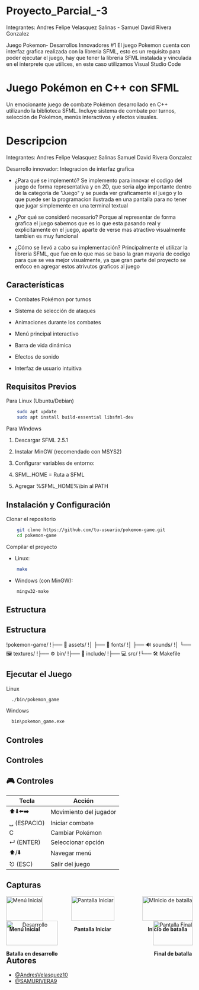 # Proyecto_Parcial_-3


Integrantes:
Andres Felipe Velasquez Salinas - Samuel David Rivera Gonzalez

Juego Pokemon- Desarrollos Innovadores 
#1 El juego Pokemon cuenta con interfaz grafica realizada con la libreria SFML, esto es un requisito para poder ejecutar el juego, hay que tener la libreria SFML instalada y vinculada en el interprete que utilices, en este caso utilizamos Visual Studio Code


# Juego Pokémon en C++ con SFML


Un emocionante juego de combate Pokémon desarrollado en C++ utilizando la biblioteca SFML. Incluye sistema de combate por turnos, selección de Pokémon, menús interactivos y efectos visuales.

# Descripcion

Integrantes:
Andres Felipe Velasquez Salinas
Samuel David Rivera Gonzalez

Desarrollo innovador: Integracion de interfaz grafica

- ¿Para qué se implementó?
Se implemento para innovar el codigo del juego de forma
representativa y en 2D, que seria algo importante dentro 
de la categoria de "Juego" y se pueda ver graficamente
el juego y lo que puede ser la programacion ilustrada 
en una pantalla para no tener que jugar simplemente en una 
terminal textual

- ¿Por qué se consideró necesario?
Porque al representar de forma grafica el juego sabemos que
es lo que esta pasando real y explicitamente en el juego,
aparte de verse mas atractivo visualmente tambien es muy funcional

- ¿Cómo se llevó a cabo su implementación?
Principalmente el utilizar la libreria SFML, que fue en lo que mas 
se baso la gran mayoria de codigo para que se vea mejor visualmente, 
ya que gran parte del proyecto se enfoco en agregar estos atrivutos 
graficos al juego

## Características
- Combates Pokémon por turnos

- Sistema de selección de ataques

- Animaciones durante los combates

- Menú principal interactivo

- Barra de vida dinámica

- Efectos de sonido

- Interfaz de usuario intuitiva


## Requisitos Previos

Para Linux (Ubuntu/Debian)

```bash
	sudo apt update
	sudo apt install build-essential libsfml-dev
```
Para Windows

1. Descargar SFML 2.5.1

2. Instalar MinGW (recomendado con MSYS2)

3. Configurar variables de entorno:

4. SFML_HOME = Ruta a SFML

5. Agregar %SFML_HOME%\bin al PATH

## Instalación y Configuración

Clonar el repositorio

```bash
	git clone https://github.com/tu-usuario/pokemon-game.git
	cd pokemon-game
```

Compilar el proyecto

- Linux:

```bash
	make
```

- Windows (con MinGW):

```bash
	mingw32-make
```
## Estructura

## Estructura
!pokemon-game/
!├── 📂 assets/
!│   ├── 🎨 fonts/
!│   ├── 🔊 sounds/
!│   └── 🖼️ textures/
!├── ⚙️ bin/
!├── 📄 include/
!├── 💻 src/
!└── 🛠️ Makefile
## Ejecutar el Juego

Linux

```bash
  ./bin/pokemon_game
```

Windows

```bash
  bin\pokemon_game.exe
```

## Controles

## Controles

## 🎮 Controles

| Tecla                  | Acción                 |
|------------------------|------------------------|
| ⬆️⬇️⬅️➡️           | Movimiento del jugador |
| ␣ (ESPACIO)            | Iniciar combate        |
| C                      | Cambiar Pokémon        |
| ↵ (ENTER)              | Seleccionar opción     |
| ⬆️/⬇️               | Navegar menú           |
| ⎋ (ESC)                | Salir del juego        |

## Capturas

<div align="center" style="display: flex; justify-content: space-between; gap: 10px; flex-wrap: wrap;">
  <div style="text-align: center;">
    <img src="./assets/Images/Inicio.png" alt="Menú Inicial" width="100%">
    <p><strong>Menú Inicial</strong></p>
  </div>
  <div style="text-align: center;">
    <img src="./assets/Images/Segunda.png" alt="Pantalla Iniciar" width="100%">
    <p><strong>Pantalla Iniciar</strong></p>
  </div>
  <div style="text-align: center;">
    <img src="./assets/Images/BatallaInicial.png" alt="MInicio de batalla" width="100%">
    <p><strong>Inicio de batalla</strong></p>
  </div>
</div>

<div align="center" style="display: flex; justify-content: space-between; gap: 10px; flex-wrap: wrap;">
  <div style="text-align: center;">
    <img src="./assets/Images/Desarrollo.png" alt="Desarrollo" width="100%">
    <p><strong>Batalla en desarrollo</strong></p>
  </div>
  <div style="text-align: center;">
    <img src="./assets/Images/Final.png" alt="Pantalla Final" width="100%">
    <p><strong>Final de batalla</strong></p>
  </div>
</div>

## Autores

- [@AndresVelasquez10](https://github.com/AndresVelasquez10)
- [@SAMURIVERA9](https://github.com/SAMURIVERA9)
